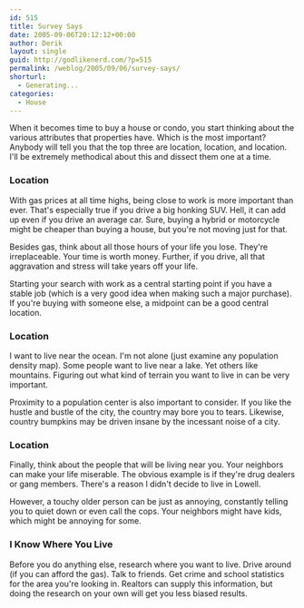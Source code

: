 ```yaml
---
id: 515
title: Survey Says
date: 2005-09-06T20:12:12+00:00
author: Derik
layout: single
guid: http://godlikenerd.com/?p=515
permalink: /weblog/2005/09/06/survey-says/
shorturl:
  - Generating...
categories:
  - House
---
```

When it becomes time to buy a house or condo, you start thinking about the various attributes that properties have. Which is the most important? Anybody will tell you that the top three are location, location, and location. I'll be extremely methodical about this and dissect them one at a time.

### Location

With gas prices at all time highs, being close to work is more important than ever. That's especially true if you drive a big honking SUV. Hell, it can add up even if you drive an average car. Sure, buying a hybrid or motorcycle might be cheaper than buying a house, but you're not moving just for that.

Besides gas, think about all those hours of your life you lose. They're irreplaceable. Your time is worth money. Further, if you drive, all that aggravation and stress will take years off your life.

Starting your search with work as a central starting point if you have a stable job (which is a very good idea when making such a major purchase). If you're buying with someone else, a midpoint can be a good central location.

### Location

I want to live near the ocean. I'm not alone (just examine any population density map). Some people want to live near a lake. Yet others like mountains. Figuring out what kind of terrain you want to live in can be very important.

Proximity to a population center is also important to consider. If you like the hustle and bustle of the city, the country may bore you to tears. Likewise, country bumpkins may be driven insane by the incessant noise of a city.

### Location

Finally, think about the people that will be living near you. Your neighbors can make your life miserable. The obvious example is if they're drug dealers or gang members. There's a reason I didn't decide to live in Lowell.

However, a touchy older person can be just as annoying, constantly telling you to quiet down or even call the cops. Your neighbors might have kids, which might be annoying for some.

### I Know Where You Live

Before you do anything else, research where you want to live. Drive around (if you can afford the gas). Talk to friends. Get crime and school statistics for the area you're looking in. Realtors can supply this information, but doing the research on your own will get you less biased results.